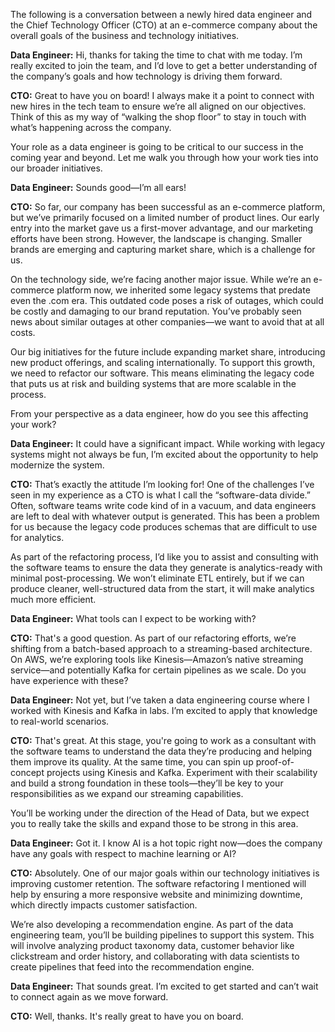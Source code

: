 The following is a conversation between a newly hired data engineer and the Chief Technology Officer (CTO) at an e-commerce company about the overall goals of the business and technology initiatives.

**Data Engineer:** 
Hi, thanks for taking the time to chat with me today. I’m really excited to join the team, and I’d love to get a better understanding of the company’s goals and how technology is driving them forward.  

**CTO:**
Great to have you on board! I always make it a point to connect with new hires in the tech team to ensure we’re all aligned on our objectives. Think of this as my way of “walking the shop floor” to stay in touch with what’s happening across the company.

Your role as a data engineer is going to be critical to our success in the coming year and beyond. Let me walk you through how your work ties into our broader initiatives.

**Data Engineer:**
Sounds good—I’m all ears!

**CTO:**
So far, our company has been successful as an e-commerce platform, but we’ve primarily focused on a limited number of product lines. Our early entry into the market gave us a first-mover advantage, and our marketing efforts have been strong. However, the landscape is changing. Smaller brands are emerging and capturing market share, which is a challenge for us.

On the technology side, we’re facing another major issue. While we’re an e-commerce platform now, we inherited some legacy systems that predate even the .com era. This outdated code poses a risk of outages, which could be costly and damaging to our brand reputation. You’ve probably seen news about similar outages at other companies—we want to avoid that at all costs.

Our big initiatives for the future include expanding market share, introducing new product offerings, and scaling internationally. To support this growth, we need to refactor our software. This means eliminating the legacy code that puts us at risk and building systems that are more scalable in the process.

From your perspective as a data engineer, how do you see this affecting your work?

**Data Engineer:**
It could have a significant impact. While working with legacy systems might not always be fun, I’m excited about the opportunity to help modernize the system.

**CTO:**
That’s exactly the attitude I’m looking for! One of the challenges I’ve seen in my experience as a CTO is what I call the “software-data divide.” Often, software teams write code kind of in a vacuum, and data engineers are left to deal with whatever output is generated. This has been a problem for us because the legacy code produces schemas that are difficult to use for analytics.

As part of the refactoring process, I’d like you to assist and consulting with the software teams to ensure the data they generate is analytics-ready with minimal post-processing. We won’t eliminate ETL entirely, but if we can produce cleaner, well-structured data from the start, it will make analytics much more efficient.

**Data Engineer:**
What tools can I expect to be working with?

**CTO:**
That's a good question. As part of our refactoring efforts, we’re shifting from a batch-based approach to a streaming-based architecture. On AWS, we’re exploring tools like Kinesis—Amazon’s native streaming service—and potentially Kafka for certain pipelines as we scale. Do you have experience with these? 

**Data Engineer:**
Not yet, but I’ve taken a data engineering course where I worked with Kinesis and Kafka in labs. I’m excited to apply that knowledge to real-world scenarios.  

**CTO:**
That's great. At this stage, you're going to work as a consultant with the software teams to understand the data they’re producing and helping them improve its quality. At the same time, you can spin up proof-of-concept projects using Kinesis and Kafka. Experiment with their scalability and build a strong foundation in these tools—they’ll be key to your responsibilities as we expand our streaming capabilities.

You’ll be working under the direction of the Head of Data, but we expect you to really take the skills and expand those to be strong in this area.

**Data Engineer:**
Got it. I know AI is a hot topic right now—does the company have any goals with respect to machine learning or AI?

**CTO:**
Absolutely. One of our major goals within our technology initiatives is improving customer retention. The software refactoring I mentioned will help by ensuring a more responsive website and minimizing downtime, which directly impacts customer satisfaction.

We’re also developing a recommendation engine. As part of the data engineering team, you’ll be building pipelines to support this system. This will involve analyzing product taxonomy data, customer behavior like clickstream and order history, and collaborating with data scientists to create pipelines that feed into the recommendation engine.

**Data Engineer:**
That sounds great. I’m excited to get started and can’t wait to connect again as we move forward.  

**CTO:**
Well, thanks. It's really great to have you on board.